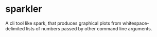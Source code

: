 sparkler
========

A cli tool like spark, that produces graphical plots from whitespace-delimited lists of numbers passed by other command line arguments.